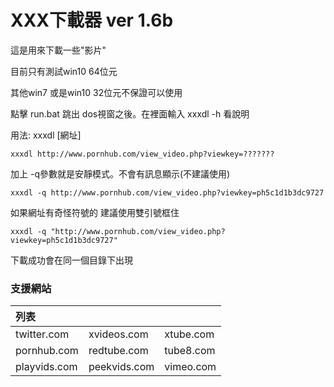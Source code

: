 # XXX下載器 ver 1.6b


這是用來下載一些"影片"

目前只有測試win10 64位元 

其他win7 或是win10 32位元不保證可以使用

點擊 run.bat 跳出 dos視窗之後。在裡面輸入 xxxdl -h 看說明

用法:  xxxdl [網址]

    xxxdl http://www.pornhub.com/view_video.php?viewkey=???????


加上 -q參數就是安靜模式。不會有訊息顯示(不建議使用)  

    xxxdl -q http://www.pornhub.com/view_video.php?viewkey=ph5c1d1b3dc9727


如果網址有奇怪符號的 建議使用雙引號框住

    xxxdl -q "http://www.pornhub.com/view_video.php?viewkey=ph5c1d1b3dc9727"

下載成功會在同一個目錄下出現


### 支援網站
| 列表 | ||
|:------------ | :----------- |:------------|
| twitter.com  | xvideos.com  |xtube.com    |
| pornhub.com  | redtube.com  |  tube8.com  |
| playvids.com | peekvids.com | vimeo.com |
 

